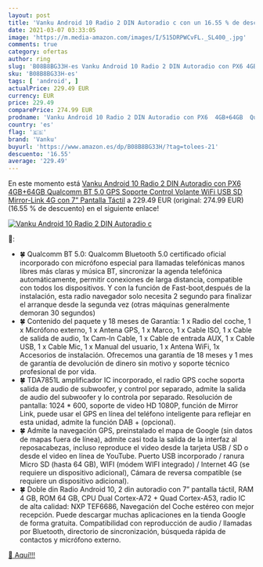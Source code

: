 ```yaml
---
layout: post
title: 'Vanku Android 10 Radio 2 DIN Autoradio c con un 16.55 % de descuento'
date: 2021-03-07 03:33:05
image: 'https://m.media-amazon.com/images/I/515DRPWCvFL._SL400_.jpg'
comments: true
category: ofertas
author: ring
slug: 'B08B8BG33H-es Vanku Android 10 Radio 2 DIN Autoradio con PX6 4GB+64GB...'
sku: 'B08B8BG33H-es'
tags: [ 'android', ]
actualPrice: 229.49 EUR
currency: EUR
price: 229.49
comparePrice: 274.99 EUR
prodname: 'Vanku Android 10 Radio 2 DIN Autoradio con PX6  4GB+64GB  Qualcomm BT 5.0  GPS  Soporte Control Volante  WiFi  USB  SD  Mirror-Link  4G  con 7” Pantalla Táctil'
country: 'es'
flag: '🇪🇸'
brand: 'Vanku'
buyurl: 'https://www.amazon.es/dp/B08B8BG33H/?tag=tolees-21'
descuento: '16.55'
average: '229.49'
---
```


En este momento está [Vanku Android 10 Radio 2 DIN Autoradio con PX6  4GB+64GB  Qualcomm BT 5.0  GPS  Soporte Control Volante  WiFi  USB  SD  Mirror-Link  4G  con 7” Pantalla Táctil](https://www.amazon.es/dp/B08B8BG33H/?tag=tolees-21) a 229.49 EUR (original: 274.99 EUR) (16.55 %  de descuento) en el siguiente enlace!

[![Vanku Android 10 Radio 2 DIN Autoradio c](https://m.media-amazon.com/images/I/515DRPWCvFL._SL400_.jpg)](https://www.amazon.es/dp/B08B8BG33H/?tag=tolees-21)

🔎:

- 🍀 Qualcomm BT 5.0: Qualcomm Bluetooth 5.0 certificado oficial incorporado con micrófono especial para llamadas telefónicas manos libres más claras y música BT, sincronizar la agenda telefónica automáticamente, permitir conexiones de larga distancia, compatible con todos los dispositivos. Y con la función de Fast-boot,después de la instalación, esta radio navegador solo necesita 2 segundo para finalizar el arranque desde la segunda vez (otras máquinas generalmente demoran 30 segundos)
- 🍀 Contenido del paquete y 18 meses de Garantía: 1 x Radio del coche, 1 x Micrófono externo, 1 x Antena GPS, 1 x Marco, 1 x Cable ISO, 1 x Cable de salida de audio, 1x Cam-In Cable, 1 x Cable de entrada AUX, 1 x Cable USB, 1 x Cable Mic, 1 x Manual del usuario, 1 x Antena WiFi, 1x Accesorios de instalación. Ofrecemos una garantía de 18 meses y 1 mes de garantía de devolución de dinero sin motivo y soporte técnico profesional de por vida.
- 🍀 TDA7851L amplificador IC incorporado, el radio GPS coche soporta salida de audio de subwoofer, y control por separado, admite la salida de audio del subwoofer y lo controla por separado. Resolución de pantalla: 1024 * 600, soporte de video HD 1080P, función de Mirror Link, puede usar el GPS en línea del teléfono inteligente para reflejar en esta unidad, admite la función DAB + (opcional).
- 🍀 Admite la navegación GPS, preinstalado el mapa de Google (sin datos de mapas fuera de línea), admite casi toda la salida de la interfaz al reposacabezas, incluso reproduce el video desde la tarjeta USB / SD o desde el video en línea de YouTube. Puerto USB incorporado / ranura Micro SD (hasta 64 GB), WIFI (módem WIFI integrado) / Internet 4G (se requiere un dispositivo adicional), Cámara de reversa compatible (se requiere un dispositivo adicional).
- 🍀 Doble din Radio Android 10, 2 din autoradio con 7” pantalla táctil, RAM 4 GB, ROM 64 GB, CPU Dual Cortex-A72 + Quad Cortex-A53, radio IC de alta calidad: NXP TEF6686, Navegación del Coche estéreo con mejor recepción. Puede descargar muchas aplicaciones en la tienda Google de forma gratuita. Compatibilidad con reproducción de audio / llamadas por Bluetooth, directorio de sincronización, búsqueda rápida de contactos y micrófono externo.

[🛒 Aquí!!!](https://www.amazon.es/dp/B08B8BG33H/?tag=tolees-21)
